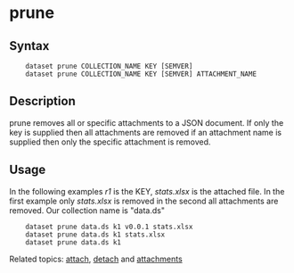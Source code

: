 prune
=====

Syntax
------

```
    dataset prune COLLECTION_NAME KEY [SEMVER]
    dataset prune COLLECTION_NAME KEY [SEMVER] ATTACHMENT_NAME
```

Description
-----------

prune removes all or specific attachments to a JSON document. If only
the key is supplied then all attachments are removed if an attachment
name is supplied then only the specific attachment is removed.

Usage
-----

In the following examples _r1_ is the KEY, *stats.xlsx* is the 
attached file. In the first example only *stats.xlsx* is removed in
the second all attachments are removed. Our collection name is "data.ds"


```shell
    dataset prune data.ds k1 v0.0.1 stats.xlsx
    dataset prune data.ds k1 stats.xlsx
    dataset prune data.ds k1
```

Related topics: [attach](attach.html), [detach](detach.html) and [attachments](attachments.html)

